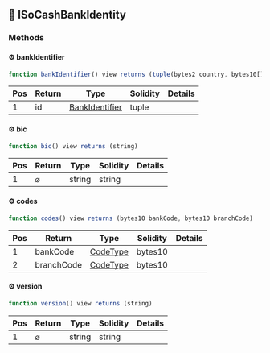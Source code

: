 ## 📜 ISoCashBankIdentity

### Methods

#### ⚙️ __bankIdentifier__
```js
function bankIdentifier() view returns (tuple(bytes2 country, bytes10[] codes) id)
```
| Pos | Return | Type | Solidity | Details |
| --- | --- | --- | --- | --- |
|1 | id | [BankIdentifier](./api-t-BankIdentifier.md) | tuple |  |


#### ⚙️ __bic__
```js
function bic() view returns (string)
```
| Pos | Return | Type | Solidity | Details |
| --- | --- | --- | --- | --- |
|1 | ⌀ | string | string |  |


#### ⚙️ __codes__
```js
function codes() view returns (bytes10 bankCode, bytes10 branchCode)
```
| Pos | Return | Type | Solidity | Details |
| --- | --- | --- | --- | --- |
|1 | bankCode | [CodeType](./api-t-CodeType.md) | bytes10 |  |
|2 | branchCode | [CodeType](./api-t-CodeType.md) | bytes10 |  |


#### ⚙️ __version__
```js
function version() view returns (string)
```
| Pos | Return | Type | Solidity | Details |
| --- | --- | --- | --- | --- |
|1 | ⌀ | string | string |  |


